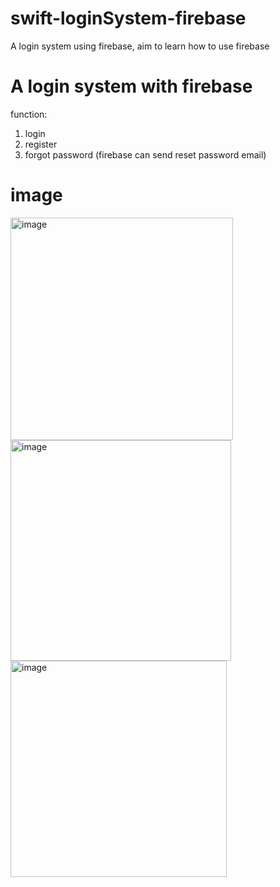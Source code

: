 # swift-loginSystem-firebase
A login system using firebase, aim to learn how to use firebase

# A login system with firebase

function:<br>
1. login<br>
2. register<br>
3. forgot password (firebase can send reset password email)<br>

# image
<img width="356" alt="image" src="https://user-images.githubusercontent.com/31412017/228427955-479fa6be-cf6b-4a17-b285-781a3eec500b.png">
<img width="353" alt="image" src="https://user-images.githubusercontent.com/31412017/228427982-311697b7-1ddb-4c7e-861c-a10b256f5df2.png">
<img width="346" alt="image" src="https://user-images.githubusercontent.com/31412017/228428021-cc3426c8-95e0-4ca1-a7a7-bb5ac9c4ac95.png">

